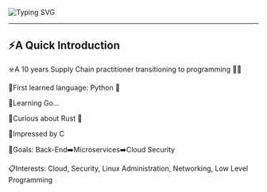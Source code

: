 ![Typing SVG](https://readme-typing-svg.demolab.com/?lines=Hello+Folks+👋🏼)

---
⚡A Quick Introduction
---
☣️A 10 years Supply Chain practitioner transitioning to programming 💪🏼

🔸First learned language: Python 🐍
  
🔸Learning Go...
  
🔸Curious about Rust 🦀
  
🔸Impressed by C
  
  
🎯Goals: Back-End➡️Microservices➡️Cloud Security

📋Interests: Cloud, Security, Linux Administration, Networking, Low Level Programming
